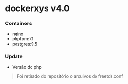 # dockerxys v4.0

### Containers

* nginx
* phpfpm:7.1
* postgres:9.5

### Update

* Versão do php

> Foi retirado do repositório o arquivos do freetds.conf
